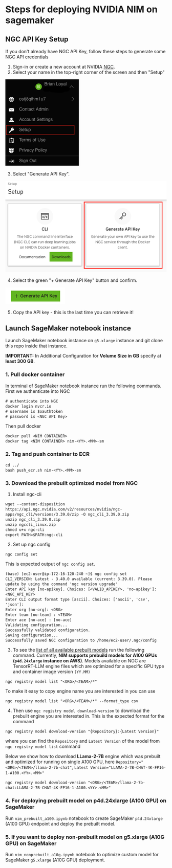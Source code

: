 # Steps for deploying NVIDIA NIM on sagemaker
## NGC API Key Setup
If you don't already have NGC API Key, follow these steps to generate some NGC API credentials

1. Sign-in or create a new account at NVIDIA [NGC](https://ngc.nvidia.com/signin).
2. Select your name in the top-right corner of the screen and then "Setup"

![Select Setup from the top-right menup](img/1-setup.png)

3. Select "Generate API Key".

![Select Generate API Key](img/2-api-key.png)

4. Select the green "+ Generate API Key" button and confirm.

![Select green Generate API Key button ](img/3-generate.png)

5. Copy the API key - this is the last time you can retrieve it!

## Launch SageMaker notebook instance

Launch SageMaker notebook instance on `g5.xlarge` instance and git clone this repo inside that instance.

**IMPORTANT:** In Additional Configuration for **Volume Size in GB** specify at **least 300 GB**.

### 1. Pull docker container
In terminal of SageMaker notebook instance run the following commands. First we authenticate into NGC
```
# authenticate into NGC
docker login nvcr.io
# username is $oauthtoken
# password is <NGC API Key>
```
Then pull docker
```
docker pull <NIM CONTAINER>
docker tag <NIM CONTAINER> nim-<YY>.<MM>-sm
```

### 2. Tag and push container to ECR
```
cd ../
bash push_ecr.sh nim-<YY>.<MM>-sm
```

### 3. Download the prebuilt optimized model from NGC
1. Install ngc-cli

```
wget --content-disposition https://api.ngc.nvidia.com/v2/resources/nvidia/ngc-apps/ngc_cli/versions/3.39.0/zip -O ngc_cli_3.39.0.zip
unzip ngc_cli_3.39.0.zip
unzip ngccli_linux.zip
chmod u+x ngc-cli
export PATH=$PATH:ngc-cli
```

2. Set up ngc config

```
ngc config set
```

This is expected output of `ngc config set`.
```
(base) [ec2-user@ip-172-16-120-240 ~]$ ngc config set
CLI_VERSION: Latest - 3.40.0 available (current: 3.39.0). Please update by using the command 'ngc version upgrade' 
Enter API key [no-apikey]. Choices: [<VALID_APIKEY>, 'no-apikey']: <NGC_API_KEY>
Enter CLI output format type [ascii]. Choices: ['ascii', 'csv', 'json']: 
Enter org [no-org]: <ORG>
Enter team [no-team] : <TEAM>
Enter ace [no-ace] : [no-ace] 
Validating configuration...
Successfully validated configuration.
Saving configuration...
Successfully saved NGC configuration to /home/ec2-user/.ngc/config
```

3. To see the [list of all available prebuilt models](https://docs.nvidia.com/ai-enterprise/nim-llm/latest/overview.html) run the following command. Currently, **NIM supports prebuild models for A100 GPUs (`p4d.24xlarge` instance on AWS)**. Models available on NGC are TensorRT-LLM engine files which are optimized for a specific GPU type and container image version `(YY.MM)`
```
ngc registry model list "<ORG>/<TEAM>/*"
```

To make it easy to copy engine name you are interested in you can use
```
ngc registry model list "<ORG>/<TEAM>/*" --format_type csv
```

4. Then use `ngc registry model download-version` to download the prebuilt engine you are interested in. This is the expected format for the command
```
ngc registry model download-version "{Repository}:{Latest Version}"
```

where you can find the `Repository` and `Latest Version` of the model from `ngc registry model list` command

Below we show how to download **LLama-2-7B** engine which was prebuilt and optimized for running on single A100 GPU, here `Repository="<ORG>/<TEAM>/llama-2-7b-chat"`, `Latest Version="LLAMA-2-7B-CHAT-4K-FP16-1-A100.<YY>.<MM>"`
```
ngc registry model download-version "<ORG>/<TEAM>/llama-2-7b-chat:LLAMA-2-7B-CHAT-4K-FP16-1-A100.<YY>.<MM>"
```

### 4. For deploying prebuilt model on p4d.24xlarge (A100 GPU) on SageMaker
Run `nim_prebuilt_a100.ipynb` notebook to create SageMaker `p4d.24xlarge` (A100 GPU) endpoint and deploy the prebuilt model.

### 5. If you want to deploy non-prebuilt model on g5.xlarge (A10G GPU) on SageMaker
Run `nim_nonprebuilt_a10g.ipynb` notebook to optimize custom model for SageMaker `g5.xlarge` (A10G GPU) deployment.
